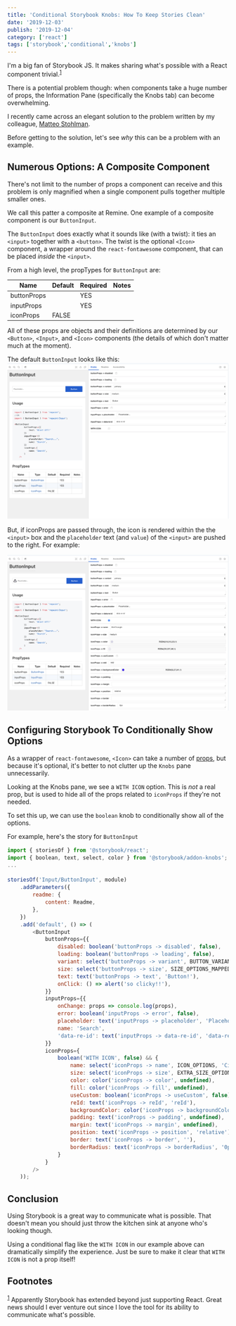 ```yaml
---
title: 'Conditional Storybook Knobs: How To Keep Stories Clean'
date: '2019-12-03'
publish: '2019-12-04'
category: ['react']
tags: ['storybook','conditional','knobs']
---
```


I'm a big fan of Storybook JS. It makes sharing what's possible with a React component trivial.<sup>[1](#footnotes)</sup><a id="fn1"></a>

There is a potential problem though: when components take a huge number of props, the Information Pane (specifically the Knobs tab) can become overwhelming.

I recently came across an elegant solution to the problem written by my colleague, [Matteo Stohlman](https://github.com/MatteoStohlman).

Before getting to the solution, let's see _why_ this can be a problem with an example.

## Numerous Options: A Composite Component

There's not limit to the number of props a component can receive and this problem is only magnified when a single component pulls together multiple smaller ones.

We call this patter a composite at Remine. One example of a composite component is our `ButtonInput`.

The `ButtonInput` does exactly what it sounds like (with a twist): it ties an `<input>` together with a `<button>`. The twist is the optional `<Icon>` component, a wrapper around the `react-fontawesome` component, that can be placed _inside_ the `<input>`.

From a high level, the propTypes for `ButtonInput` are:

| Name        | Default | Required | Notes |
| ----------- | ------- | -------- | ----- |
| buttonProps |         | YES      |       |
| inputProps  |         | YES      |       |
| iconProps   | FALSE   |          |       |

All of these props are objects and their definitions are determined by our `<Button>`, `<Input>`, and `<Icon>` components (the details of which don't matter much at the moment).

The default `ButtonInput` looks like this:
![](./without-icon.png)

But, if iconProps are passed through, the icon is rendered within the the `<input>` box and the `placeholder` text (and `value`) of the `<input>` are pushed to the right. For example:

![](./with-icon.png)

## Configuring Storybook To Conditionally Show Options

As a wrapper of `react-fontawesome`, `<Icon>` can take a number of [props](https://github.com/danawoodman/react-fontawesome/blob/HEAD/api.md), but because it's optional, it's better to not clutter up the `Knobs` pane unnecessarily.

Looking at the Knobs pane, we see a `WITH ICON` option. This is _not_ a real prop, but is used to hide all of the props related to `iconProps` if they're not needed.

To set this up, we can use the `boolean` knob to conditionally show all of the options.

For example, here's the story for `ButtonInput`

```javascript
import { storiesOf } from '@storybook/react';
import { boolean, text, select, color } from '@storybook/addon-knobs';
...

storiesOf('Input/ButtonInput', module)
    .addParameters({
        readme: {
            content: Readme,
        },
    })
    .add('default', () => (
        <ButtonInput
            buttonProps={{
                disabled: boolean('buttonProps -> disabled', false),
                loading: boolean('buttonProps -> loading', false),
                variant: select('buttonProps -> variant', BUTTON_VARIANTS, 'primary'),
                size: select('buttonProps -> size', SIZE_OPTIONS_MAPPED, 'medium'),
                text: text('buttonProps -> text', 'Button!'),
                onClick: () => alert('so clicky!!'),
            }}
            inputProps={{
                onChange: props => console.log(props),
                error: boolean('inputProps -> error', false),
                placeholder: text('inputProps -> placeholder', 'Placeholder...'),
                name: 'Search',
                'data-re-id': text('inputProps -> data-re-id', 'data-re-id'),
            }}
            iconProps={
                boolean('WITH ICON', false) && {
                    name: select('iconProps -> name', ICON_OPTIONS, 'Circle'),
                    size: select('iconProps -> size', EXTRA_SIZE_OPTIONS_MAPPED, 'medium'),
                    color: color('iconProps -> color', undefined),
                    fill: color('iconProps -> fill', undefined),
                    useCustom: boolean('iconProps -> useCustom', false),
                    reId: text('iconProps -> reId', 'reId'),
                    backgroundColor: color('iconProps -> backgroundColor', undefined),
                    padding: text('iconProps -> padding', undefined),
                    margin: text('iconProps -> margin', undefined),
                    position: text('iconProps -> position', 'relative'),
                    border: text('iconProps -> border', ''),
                    borderRadius: text('iconProps -> borderRadius', '0px'),
                }
            }
        />
    ));
```

## Conclusion

Using Storybook is a great way to communicate what is possible. That doesn't mean you should just throw the kitchen sink at anyone who's looking though.

Using a conditional flag like the `WITH ICON` in our example above can dramatically simplify the experience. Just be sure to make it clear that `WITH ICON` is not a prop itself!

## Footnotes

<sup>[1](#fn1)</sup> Apparently Storybook has extended beyond just supporting React. Great news should I ever venture out since I love the tool for its ability to communicate what's possible.
